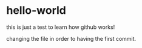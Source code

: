 # hello-world
this is just a test to learn how github works!

changing the file in order to having the first commit.

